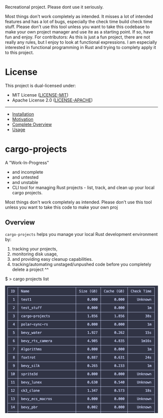 Recreational project. Please dont use it seriously.

Most things don't work completely as intended. It misses a lot of intended features and has a lot of bugs, especially the check time build check time stuff.
Please don't use this tool unless you want to take this codebase to make your own project manager and use ite as a starting point. If so, have fun and enjoy. 
For contributors: As this is just a fun project, there are not really any rules, but I enjoy to look at functional expressions.
I am especially interested in functional programming in Rust and trying to complety apply it to this project.

# License
This project is dual-licensed under:
- MIT License ([LICENSE-MIT](LICENSE-MIT))
- Apache License 2.0 ([LICENSE-APACHE](LICENSE-APACHE))

---

- [Installation](docs/installation.md)
- [Motivation](docs/motivation.md)
- [Complete Overview](docs/overview.md)
- [Usage](docs/usage.md)

# cargo-projects

A "Work-In-Progress" 
- and incomplete 
- and untested 
- and unstable
- CLI tool for managing Rust projects - list, track, and clean up your local cargo projects. 

Most things don't work completely as intended. Please don't use this tool unless you want to take this code to make your own proj

## Overview

`cargo-projects` helps you manage your local Rust development environment by:
1. tracking your projects, 
2. monitoring disk usage, 
3. and providing easy cleanup capabilities. 
4. tracking/automating unstaged/unpushed code before you completely delete a project ^^

$ > cargo projects list

![Example output of cargo projects list](docs/screenshot.png)
